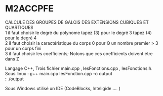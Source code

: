 # M2ACCPFE 
CALCULE DES GROUPES DE GALOIS DES EXTENSIONS CUBIQUES ET QUARTIQUES <br>
1 il faut choisir le degré du polynome tapez (3) pour le degré 3 tapez (4) pour le degré 4                                          
2 il faut choisir la caractéristique du corps 0 pour Q un nombre premier > 3 pour un corps fini                                     
3 il faut choisir les coefficients; Notons que ces coefficients doivent étre dans Z 

Langage C++, Trois fichier main.cpp , lesFonctions.cpp , lesFonctions.h. <br>
Sous linux : g++ main.cpp lesFonction.cpp -o output <br>
           : ./output <br>
           
Sous Windows utilisé un IDE (CodeBlocks, Inteligide .... ) 
